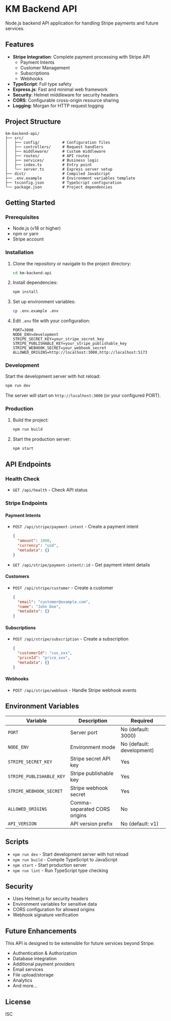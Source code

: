 # KM Backend API

Node.js backend API application for handling Stripe payments and future services.

## Features

- **Stripe Integration**: Complete payment processing with Stripe API
  - Payment Intents
  - Customer Management
  - Subscriptions
  - Webhooks
- **TypeScript**: Full type safety
- **Express.js**: Fast and minimal web framework
- **Security**: Helmet middleware for security headers
- **CORS**: Configurable cross-origin resource sharing
- **Logging**: Morgan for HTTP request logging

## Project Structure

```
km-backend-api/
├── src/
│   ├── config/          # Configuration files
│   ├── controllers/     # Request handlers
│   ├── middleware/      # Custom middleware
│   ├── routes/          # API routes
│   ├── services/        # Business logic
│   ├── index.ts         # Entry point
│   └── server.ts        # Express server setup
├── dist/                # Compiled JavaScript
├── .env.example         # Environment variables template
├── tsconfig.json        # TypeScript configuration
└── package.json         # Project dependencies
```

## Getting Started

### Prerequisites

- Node.js (v18 or higher)
- npm or yarn
- Stripe account

### Installation

1. Clone the repository or navigate to the project directory:
   ```bash
   cd km-backend-api
   ```

2. Install dependencies:
   ```bash
   npm install
   ```

3. Set up environment variables:
   ```bash
   cp .env.example .env
   ```

4. Edit `.env` file with your configuration:
   ```env
   PORT=3000
   NODE_ENV=development
   STRIPE_SECRET_KEY=your_stripe_secret_key
   STRIPE_PUBLISHABLE_KEY=your_stripe_publishable_key
   STRIPE_WEBHOOK_SECRET=your_webhook_secret
   ALLOWED_ORIGINS=http://localhost:3000,http://localhost:5173
   ```

### Development

Start the development server with hot reload:

```bash
npm run dev
```

The server will start on `http://localhost:3000` (or your configured PORT).

### Production

1. Build the project:
   ```bash
   npm run build
   ```

2. Start the production server:
   ```bash
   npm start
   ```

## API Endpoints

### Health Check

- `GET /api/health` - Check API status

### Stripe Endpoints

#### Payment Intents
- `POST /api/stripe/payment-intent` - Create a payment intent
  ```json
  {
    "amount": 1000,
    "currency": "usd",
    "metadata": {}
  }
  ```
- `GET /api/stripe/payment-intent/:id` - Get payment intent details

#### Customers
- `POST /api/stripe/customer` - Create a customer
  ```json
  {
    "email": "customer@example.com",
    "name": "John Doe",
    "metadata": {}
  }
  ```

#### Subscriptions
- `POST /api/stripe/subscription` - Create a subscription
  ```json
  {
    "customerId": "cus_xxx",
    "priceId": "price_xxx",
    "metadata": {}
  }
  ```

#### Webhooks
- `POST /api/stripe/webhook` - Handle Stripe webhook events

## Environment Variables

| Variable | Description | Required |
|----------|-------------|----------|
| `PORT` | Server port | No (default: 3000) |
| `NODE_ENV` | Environment mode | No (default: development) |
| `STRIPE_SECRET_KEY` | Stripe secret API key | Yes |
| `STRIPE_PUBLISHABLE_KEY` | Stripe publishable key | Yes |
| `STRIPE_WEBHOOK_SECRET` | Stripe webhook secret | Yes |
| `ALLOWED_ORIGINS` | Comma-separated CORS origins | No |
| `API_VERSION` | API version prefix | No (default: v1) |

## Scripts

- `npm run dev` - Start development server with hot reload
- `npm run build` - Compile TypeScript to JavaScript
- `npm start` - Start production server
- `npm run lint` - Run TypeScript type checking

## Security

- Uses Helmet.js for security headers
- Environment variables for sensitive data
- CORS configuration for allowed origins
- Webhook signature verification

## Future Enhancements

This API is designed to be extensible for future services beyond Stripe:

- Authentication & Authorization
- Database integration
- Additional payment providers
- Email services
- File upload/storage
- Analytics
- And more...

## License

ISC
